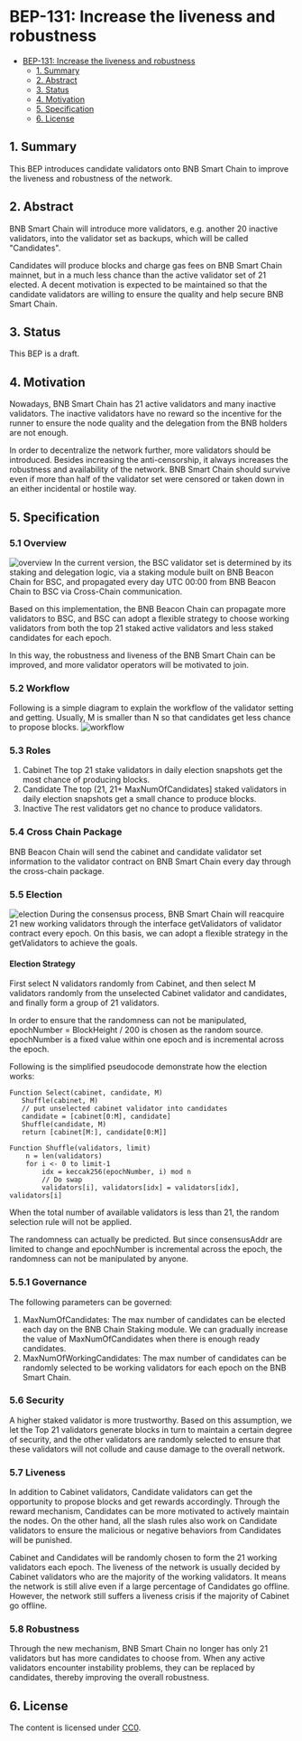 # BEP-131: Increase the liveness and robustness

- [BEP-131: Increase the liveness and robustness](https://github.com/bnb-chain/BEPs/pull/131)
    - [1. Summary](#1-summary)
    - [2. Abstract](#2-abstract)
    - [3. Status](#3-status)
    - [4. Motivation](#4-motivation)
    - [5. Specification](#5-specification)
    - [6. License](#6-license)

## 1. Summary

This BEP introduces candidate validators onto BNB Smart Chain to improve the liveness and robustness of the network.

## 2. Abstract

BNB Smart Chain will introduce more validators, e.g. another 20 inactive validators, into the validator set as backups, which will be called "Candidates".

Candidates will produce blocks and charge gas fees on BNB Smart Chain mainnet, but in a much less chance than the active validator set of 21 elected. A decent motivation is expected to be maintained so that the candidate validators are willing to ensure the quality and help secure BNB Smart Chain.

## 3. Status

This BEP is a draft.

## 4. Motivation

Nowadays, BNB Smart Chain has 21 active validators and many inactive validators. The inactive validators have no reward so the incentive for the runner to ensure the node quality and the delegation from the BNB holders are not enough.

In order to decentralize the network further, more validators should be introduced. Besides increasing the anti-censorship, it always increases the robustness and availability of the network. BNB Smart Chain should survive even if more than half of the validator set were censored or taken down in an either incidental or hostile way.

## 5. Specification

### 5.1 Overview
![overview](./assets/bep-131/5.1_overview.png)
In the current version, the BSC validator set is determined by its staking and delegation logic, via a staking module built on BNB Beacon Chain for BSC, and propagated every day UTC 00:00 from BNB Beacon Chain to BSC via Cross-Chain communication.

Based on this implementation, the BNB Beacon Chain can propagate more validators to BSC, and BSC can adopt a flexible strategy to choose working validators from both the top 21 staked active validators and less staked candidates for each epoch.

In this way, the robustness and liveness of the BNB Smart Chain can be improved, and more validator operators will be motivated to join.

### 5.2 Workflow
Following is a simple diagram to explain the workflow of the validator setting and getting. Usually, M is smaller than N so that candidates get less chance to propose blocks.
![workflow](./assets/bep-131/5.2_workflow.png)

### 5.3 Roles
  1. Cabinet
    The top 21 stake validators in daily election snapshots get the most chance of producing blocks.
  2. Candidate
    The top (21, 21+ MaxNumOfCandidates] staked validators in daily election snapshots get a small chance to produce blocks.
  3. Inactive
    The rest validators get no chance to produce validators.

### 5.4 Cross Chain Package
BNB Beacon Chain will send the cabinet and candidate validator set information to the validator contract on BNB Smart Chain every day through the cross-chain package.

### 5.5 Election
![election](./assets/bep-131/5.5_election.png)
During the consensus process, BNB Smart Chain will reacquire 21 new working validators through the interface getValidators of validator contract every epoch. On this basis, we can adopt a flexible strategy in the getValidators to achieve the goals.

#### Election Strategy
First select N validators randomly from Cabinet, and then select M validators randomly from the unselected Cabinet validator and candidates, and finally form a group of 21 validators.

In order to ensure that the randomness can not be manipulated, epochNumber = BlockHeight / 200 is chosen as the random source. epochNumber is a fixed value within one epoch and is incremental across the epoch.

Following is the simplified pseudocode demonstrate how the election works:

```
Function Select(cabinet, candidate, M)
   Shuffle(cabinet, M)
   // put unselected cabinet validator into candidates
   candidate = [cabinet[0:M], candidate]
   Shuffle(candidate, M)
   return [cabinet[M:], candidate[0:M]]
       
Function Shuffle(validators, limit)
    n = len(validators)
    for i <- 0 to limit-1
        idx = keccak256(epochNumber, i) mod n
        // Do swap 
        validators[i], validators[idx] = validators[idx], validators[i]
```

When the total number of available validators is less than 21, the random selection rule will not be applied.

The randomness can actually be predicted. But since consensusAddr are limited to change and epochNumber is incremental across the epoch, the randomness can not be manipulated by anyone.

### 5.5.1 Governance
The following parameters can be governed:
1. MaxNumOfCandidates: The max number of candidates can be elected each day on the BNB Chain Staking module. We can gradually increase the value of MaxNumOfCandidates when there is enough ready candidates.
2. MaxNumOfWorkingCandidates: The max number of candidates can be randomly selected to be working validators for each epoch on the BNB Smart Chain.
### 5.6 Security
A higher staked validator is more trustworthy. Based on this assumption, we let the Top 21 validators generate blocks in turn to maintain a certain degree of security, and the other validators are randomly selected to ensure that these validators will not collude and cause damage to the overall network.

### 5.7 Liveness
In addition to Cabinet validators, Candidate validators can get the opportunity to propose blocks and get rewards accordingly. Through the reward mechanism, Candidates can be more motivated to actively maintain the nodes. On the other hand, all the slash rules also work on Candidate validators to ensure the malicious or negative behaviors from Candidates  will be punished.     

Cabinet and Candidates will be randomly chosen to form the 21 working validators each epoch. The liveness of the network is usually decided by Cabinet validators who are the majority of the working validators. It means the network is still alive even if a large percentage of Candidates go offline. However, the network still suffers a liveness crisis if the majority of Cabinet go offline. 

### 5.8 Robustness
Through the new mechanism, BNB Smart Chain no longer has only 21 validators but has more candidates to choose from. When any active validators encounter instability problems, they can be replaced by candidates, thereby improving the overall robustness.

## 6. License

The content is licensed under [CC0](https://creativecommons.org/publicdomain/zero/1.0/).
